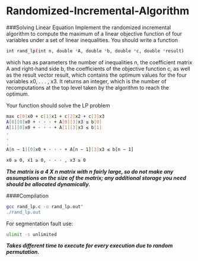 # Randomized-Incremental-Algorithm
###Solving Linear Equation
Implement the randomized incremental algorithm to compute the maximum of a linear
objective function of four variables under a set of linear inequalities.
You should write a function

```sh
int rand_lp(int n, double *A, double *b, double *c, double *result)
```

which has as parameters the number of inequalities n, the coefficient matrix A and
right-hand side b, the coefficients of the objective function c, as well as the result
vector result, which contains the optimum values for the four variables x0, . . . , x3.
It returns an integer, which is the number of recomputations at the top level taken
by the algorithm to reach the optimum.

Your function should solve the LP problem

```sh
max c[0]x0 + c[1]x1 + c[2]x2 + c[3]x3
A[0][0]x0 + · · · + A[0][3]x3 ≤ b[0]
A[1][0]x0 + · · · + A[1][3]x3 ≤ b[1]
.
.
.
A[n − 1][0]x0 + · · · + A[n − 1][3]x3 ≤ b[n − 1]
```

```sh
x0 ≥ 0, x1 ≥ 0, · · · , x3 ≥ 0
```

***The matrix is a 4 X n matrix with n fairly large, so do not make any assumptions
on the size of the matrix; any additional storage you need should be allocated dynamically.***


####Compilation
```sh
gcc rand_lp.c -o rand_lp.out"
./rand_lp.out
```
For segmentation fault use:
```sh
ulimit -s unlimited
```
***Takes different time to execute for every execution due to random permutation.***
